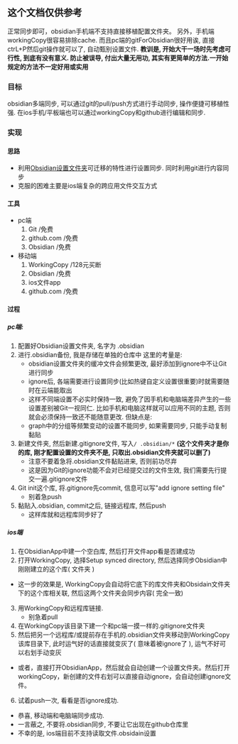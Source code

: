## 这个文档仅供参考
正常同步即可，obsidian手机端不支持直接移植配置文件夹。
另外，手机端workingCopy很容易排除cache. 而且pc端的gitForObsidian很好用诶, 直接ctrL+P然后git操作就可以了, 自动甄别设置文件.
**教训是, 开始大干一场时先考虑可行性, 到底有没有意义. 防止被误导, 付出大量无用功, 其实有更简单的方法.一开始规定的方法不一定好用或实用**

### 目标
obsidian多端同步, 可以通过git的pull/push方式进行手动同步, 操作便捷可移植性强. 
在ios手机/平板端也可以通过workingCopy和github进行编辑和同步.

### 实现

#### 思路

- 利用[Obsidian设置文件夹]([[Obsidian操作指南]])可迁移的特性进行设置同步. 同时利用git进行内容同步
- 克服的困难主要是ios端复杂的跨应用文件交互方式

#### 工具
- pc端 
	1. Git /免费
	2. github.com /免费
	3. Obsidian /免费
- 移动端
	1. WorkingCopy /128元买断
	2. Obsidian /免费
	3. ios文件app
	4. github.com /免费

#### 过程
##### pc端:
1. 配置好Obsidian设置文件夹, 名字为 .obsidian
2. 进行.obsidian备份, 我是存储在单独的仓库中
	这里的考量是:
	- obsidian设置文件夹的缓冲文件会频繁更改, 最好添加到ignore中不让Git进行同步
	- ignore后, 各端需要进行设置同步(比如热键自定义设置很重要)时就需要随时在云端能取出
	- 这样不同端设置不必实时保持一致, 避免了因手机和电脑端差异产生的一些设置差别被Git一视同仁. 比如手机和电脑这样就可以应用不同的主题, 否则就会必须保持一致还不能随意更改.
	但缺点是:
	- graph中的分组等频繁变动的设置不能同步, 如果需要同步, 只能手动复制黏贴
3. 新建文件夹, 然后新建.gitignore文件, 写入`/ .obsidian/*`
**(这个文件夹才是你的库, 刚才配置设置的文件夹不是, 只取出.obsidian文件夹就可以删了)**
	- 注意不要着急将.obsidian文件黏贴进来, 否则前功尽弃
	- 这是因为Git的ignore功能不会对已经提交过的文件生效, 我们需要先行提交一遍.gitignore文件
4. Git init这个库, 将.gitignore先commit, 信息可以写"add ignore setting file"
	- 别着急push
5. 黏贴入.obsidian, commit之后, 链接远程库, 然后push
	- 这样库就和远程库同步好了

##### ios端
1. 在ObsidianApp中建一个空白库, 然后打开文件app看是否建成功
2. 打开WorkingCopy, 选择Setup synced directory, 然后选择同步Obsidian中刚刚建立的这个库( 文件夹 )
 - 这一步的效果是, WorkingCopy会自动将它底下的库文件夹和Obsidain文件夹下的这个库相关联, 然后这两个文件夹会同步内容( 完全一致)
3. 用WorkingCopy和远程库链接. 
	- 别急着pull
4. 在WorkingCopy该目录下建一个和pc端一摸一样的.gitignore文件夹
5. 然后把另一个远程库/或提前存在手机的.obsidian文件夹移动到WorkingCopy该库目录下, 此时运气好的话直接就变灰了( 意味着被ignore了 ), 运气不好可以右划手动变灰
- 或者，直接打开ObsidianApp，然后就会自动创建一个设置文件夹。然后打开workingCopy，新创建的文件右划可以直接自动ignore，会自动创建ignore文件。
6. 试着push一次, 看看是否ignore成功. 
 - 恭喜, 移动端和电脑端同步成功.
 - 一言蔽之, 不要将.obsidian同步, 不要让它出现在github仓库里
 - 不幸的是, ios端目前不支持读取文件.obsidain设置